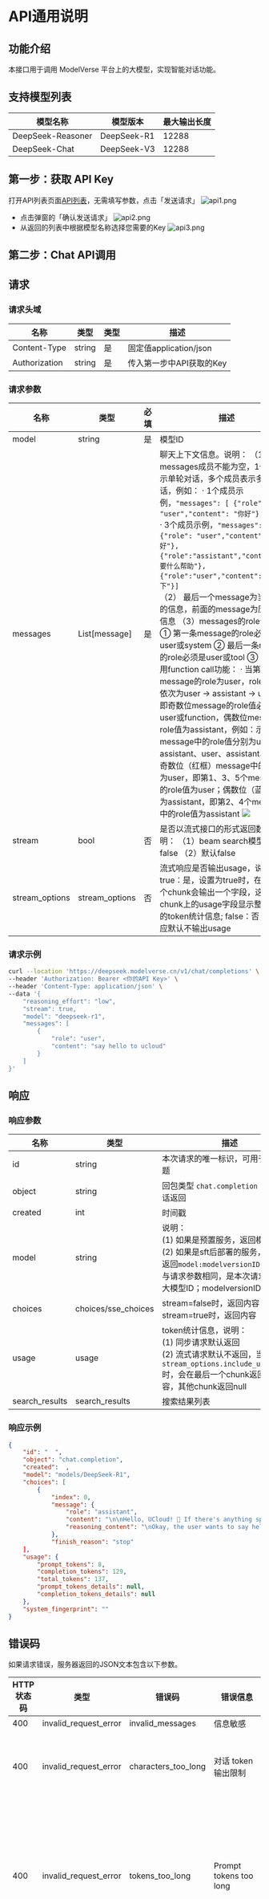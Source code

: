 # API通用说明

## 功能介绍
本接口用于调用 ModelVerse 平台上的大模型，实现智能对话功能。

## 支持模型列表
| 模型名称 | 模型版本 | 最大输出长度
| --- | --- | ----
| DeepSeek-Reasoner | DeepSeek-R1 | 12288
| DeepSeek-Chat | DeepSeek-V3 | 12288

## 第一步：获取 API Key
打开API列表页面[API列表](https://console.ucloud.cn/uapi/detail?id=GetUMInferService)，无需填写参数，点击「发送请求」
![api1.png](https://www-s.ucloud.cn/2025/02/ae9774428a03a2f52b5c0c904d1cea6b_1739186338233.png)
- 点击弹窗的「确认发送请求」
![api2.png](https://www-s.ucloud.cn/2025/02/06b4aca355f8952569c46e11db71e48b_1739186338242.png)
- 从返回的列表中根据模型名称选择您需要的Key
![api3.png](https://www-s.ucloud.cn/2025/02/67caa1e2c510d270c76b07af9eebc32b_1739186338249.png)

## 第二步：Chat API调用
## 请求
### 请求头域
| 名称 | 类型 | 类型 | 描述 |
| --- | --- | --- | --- |
| Content-Type | string | 是 | 固定值application/json |
| Authorization | string | 是 | 传入第一步中API获取的Key |


### 请求参数
| 名称 | 类型 | 必填 | 描述 |
| --- | --- | --- | --- |
| model | string | 是 | 模型ID|
| messages | List[message] | 是 | 聊天上下文信息。说明：   （1）messages成员不能为空，1个成员表示单轮对话，多个成员表示多轮对话，例如：   · 1个成员示例，`"messages": [ {"role": "user","content": "你好"}]`<br/>   · 3个成员示例，`"messages": [ {"role": "user","content": "你好"},{"role":"assistant","content":"需要什么帮助"},{"role":"user","content":"自我介绍下"}]`<br/>    （2） 最后一个message为当前请求的信息，前面的message为历史对话信息   （3）messages的role说明：   ① 第一条message的role必须是user或system   ② 最后一条message的role必须是user或tool   ③ 如果未使用function call功能：   · 当第一条message的role为user，role值需要依次为user -> assistant -> user...，即奇数位message的role值必须为user或function，偶数位message的role值为assistant，例如：示例中message中的role值分别为user、assistant、user、assistant、user；奇数位（红框）message中的role值为user，即第1、3、5个message中的role值为user；偶数位（蓝框）值为assistant，即第2、4个message中的role值为assistant   ![](https://www-s.ucloud.cn/2025/02/e3d47d50249ea9eb3f6194524f84b500_1739116591466.png)|
| stream | bool | 否 | 是否以流式接口的形式返回数据，说明：   （1）beam search模型只能为false   （2）默认false |
| stream_options | stream_options | 否 | 流式响应是否输出usage，说明：true：是，设置为true时，在最后一个chunk会输出一个字段，这个chunk上的usage字段显示整个请求的token统计信息; false：否，流式响应默认不输出usage |


### 请求示例
```bash
curl --location 'https://deepseek.modelverse.cn/v1/chat/completions' \
--header 'Authorization: Bearer <你的API Key>' \
--header 'Content-Type: application/json' \
--data '{
    "reasoning_effort": "low",
    "stream": true,
    "model": "deepseek-r1",
    "messages": [
        {
            "role": "user",
            "content": "say hello to ucloud"
        }
    ]
}'
```


## 响应

### 响应参数
| 名称              | 类型          | 描述                                                                                                                                  |
|-------------------|---------------|-------------------------------------------------------------------------------------------------------------------------------------|
| id                | string        | 本次请求的唯一标识，可用于排查问题                                                                                                     |
| object            | string        | 回包类型 `chat.completion`：多轮对话返回                                                                                               |
| created           | int           | 时间戳                                                                                                                              |
| model             | string        | 说明：<br>(1) 如果是预置服务，返回模型ID<br>(2) 如果是sft后部署的服务，该字段返回`model:modelversionID`，model与请求参数相同，是本次请求使用的大模型ID；modelversionID用于溯源 |
| choices           | choices/sse_choices | stream=false时，返回内容<br>stream=true时，返回内容                                                                                   |
| usage             | usage         | token统计信息，说明：<br>(1) 同步请求默认返回<br>(2) 流式请求默认不返回，当开启`stream_options.include_usage=true`时，会在最后一个chunk返回实际内容，其他chunk返回null |
| search_results    | search_results | 搜索结果列表                                                                                                                         |

### 响应示例
```json
{
    "id": "  ",
    "object": "chat.completion",
    "created":  ,
    "model": "models/DeepSeek-R1",
    "choices": [
        {
            "index": 0,
            "message": {
                "role": "assistant",
                "content": "\n\nHello, UCloud! 👋 If there's anything specific you'd like to know or discuss about UCloud's services (like cloud computing, storage, AI solutions, etc.), feel free to ask! 😊",
                "reasoning_content": "\nOkay, the user wants to say hello to UCloud. Let me start by greeting UCloud directly.\n\nHmm, should I mention what UCloud is? Maybe a brief intro would help, like it's a cloud service provider.\n\nThen, I can ask if there's anything specific the user needs help with regarding UCloud services.\n\nKeeping it friendly and open-ended makes sense for a helpful response.\n"
            },
            "finish_reason": "stop"
    ],
    "usage": {
        "prompt_tokens": 8,
        "completion_tokens": 129,
        "total_tokens": 137,
        "prompt_tokens_details": null,
        "completion_tokens_details": null
    },
    "system_fingerprint": ""
}
```


## 错误码
如果请求错误，服务器返回的JSON文本包含以下参数。

| HTTP 状态码 | 类型              | 错误码            | 错误信息                        | 描述                                                                 |
|------------|-------------------|-------------------|----------------------------------|----------------------------------------------------------------------|
| 400        | invalid_request_error | invalid_messages   | 信息敏感                        | 消息敏感                                                             |
| 400        | invalid_request_error | characters_too_long | 对话 token 输出限制              | 目前 deepseek 系列模型支持的最大 max_tokens 为 12288               |
| 400        | invalid_request_error | tokens_too_long    | Prompt tokens too long           | 【用户输入错误】请求内容超过大模型内部限制，即用户输入大模型内容过长，可以尝试以下方法解决：<br>• 适当缩短输入 |
| 400        | invalid_request_error | invalid_token      | Validate Certification failed    | bearer token 无效，用户可以参考【鉴权说明】获取最新密钥               |
| 400        | invalid_request_error | invalid_model      | No permission to use the model   | 没有模型权限                                                         |



